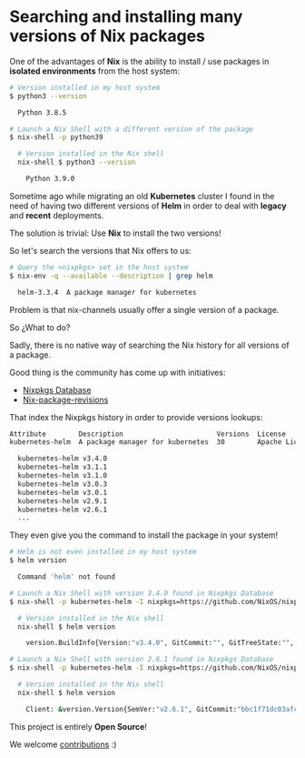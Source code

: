 # Searching and installing many versions of Nix packages

One of the advantages of **Nix** is the ability to install / use packages in
**isolated environments** from the host system:

```bash
# Version installed in my host system
$ python3 --version

  Python 3.8.5

# Launch a Nix Shell with a different version of the package
$ nix-shell -p python39

  # Version installed in the Nix shell
  nix-shell $ python3 --version

    Python 3.9.0
```

Sometime ago while migrating an old **Kubernetes** cluster
I found in the need of having two different versions of **Helm**
in order to deal with **legacy** and **recent** deployments.

The solution is trivial: Use **Nix** to install the two versions!

So let's search the versions that Nix offers to us:

```bash
# Query the <nixpkgs> set in the host system
$ nix-env -q --available --description | grep helm

  helm-3.3.4  A package manager for kubernetes
```

Problem is that nix-channels usually offer a single version of a package.

So ¿What to do?

Sadly,
there is no native way of searching the Nix history for all versions of a package.

Good thing is the community has come up with initiatives:

- [Nixpkgs Database](/nixpkgs-db)
- [Nix-package-revisions](https://lazamar.github.io/download-specific-package-version-with-nix)

That index the Nixpkgs history in order to provide versions lookups:

```bash
Attribute        Description                       Versions  License
kubernetes-helm  A package manager for kubernetes  30        Apache License 2.0

  kubernetes-helm v3.4.0
  kubernetes-helm v3.1.1
  kubernetes-helm v3.1.0
  kubernetes-helm v3.0.3
  kubernetes-helm v3.0.1
  kubernetes-helm v2.9.1
  kubernetes-helm v2.6.1
  ...
```

They even give you the command to install the package in your system!

```bash
# Helm is not even installed in my host system
$ helm version

  Command 'helm' not found

# Launch a Nix Shell with version 3.4.0 found in Nixpkgs Database
$ nix-shell -p kubernetes-helm -I nixpkgs=https://github.com/NixOS/nixpkgs/archive/0126c86672b7d14843225df16ddfefd7091eabe7.tar.gz

  # Version installed in the Nix shell
  nix-shell $ helm version

    version.BuildInfo{Version:"v3.4.0", GitCommit:"", GitTreeState:"", GoVersion:"go1.15.3"}

# Launch a Nix Shell with version 2.6.1 found in Nixpkgs Database
$ nix-shell -p kubernetes-helm -I nixpkgs=https://github.com/NixOS/nixpkgs/archive/01a664e7793158b434fefac9217ec48313b2dd45.tar.gz

  # Version installed in the Nix shell
  nix-shell $ helm version

    Client: &version.Version{SemVer:"v2.6.1", GitCommit:"bbc1f71dc03afc5f00c6ac84b9308f8ecb4f39ac", GitTreeState:"clean"}
```

This project is entirely **Open Source**!

We welcome [contributions](/nixpkgs-db/#/contributing) :)
